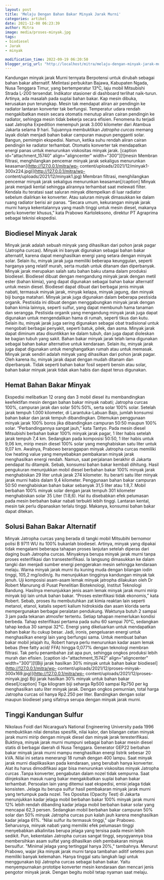 ```yaml
---
layout: post
title: 'Melaju Dengan Bahan Bakar Minyak Jarak Murni'
categories: artikel
date: 2021-12-08 06:23:39
author: Mitra
image: media/proses-minyak.jpg
tags:
- biodiesel
- Jarak
- minyak

modification_time: 2022-09-19 06:20:50
blogger_orig_url: "http://localhost/mitra/melaju-dengan-minyak-jarak-murni.html"
---
```


Kandungan minyak jarak Murni ternyata Berpotensi untuk dirubah sebagai bahan
bakar alternatif. Melintasi perbukitan Bajawa, Kabupaten Ngada, Nusa Tenggara
Timur, yang bertemperatur 13°C, laju mobil Mitsubishi Strada L-200 tersendat.
Indikator stasioner di dashboard terlihat naik-turun. Artinya, ada masalah
pada suplai bahan bakar. Kap mesin dibuka, kerusakan pun terungkap. Mesin tak
mendapat aliran air pendingin ke radiator lantaran konverter tak berfungsi.
Temperatur udara rendah mengakibatkan mesin secara otomatis menutup aliran
cairan pendingin ke radiator, sehingga mesin tidak bekerja secara efisien.
Fenomena itu terjadi saat Jatropha Expedition menempuh jarak 3.000 kilometer
dari Atambua Jakarta selama 9 hari. Tujuannya membuktikan _Jatropha curcas_
memang layak diolah menjadi bahan bakar campuran maupun pengganti solar.
Bangun, pemimpin ekspedisi. Namun, ketika suhu rendah aliran cairan pendingin
ke radiator terhambat. Otomatis konverter tak mendapatkan energi panas untuk
menurunkan viskositas minyak jarak. [caption id="attachment_15740"
align="aligncenter" width="300"][![mesin Membran filtrasi, menghilangkan
pencemar minyak jarak sekaligus menurunkan
keasaman](http://127.0.0.1/mitra/wp-
content/uploads/2021/12/minyak1-300x224.jpg)](http://127.0.0.1/mitra/wp-
content/uploads/2021/12/minyak1.jpg) Membran filtrasi, menghilangkan pencemar
minyak jarak sekaligus menurunkan keasaman[/caption] Minyak jarak menjadi
kental sehingga alirannya terhambat saat melewati filter. Kendala itu teratasi
saat saluran minyak ditempelkan di luar radiator sebelum dialirkan ke
konverter. Atau saluran minyak dimasukkan ke dalam ruang radiator berisi air
panas. “Secara umum, kekurangan minyak jarak murni hanya kekentalannya yang
masih tinggi untuk mesin diesel, makanya perlu konverter khusus,” kata Prabowo
Kartoleksono, direktur PT Agraprima sebagai teknisi ekspedisi.

## Biodiesel Minyak Jarak

Minyak jarak adalah sebuah minyak yang dihasilkan dari pohon jarak pagar
(Jatropha curcas). Minyak ini banyak digunakan sebagai bahan bakar alternatif,
karena dapat menghasilkan energi yang setara dengan minyak solar. Selain itu,
minyak jarak juga memiliki beberapa keunggulan, seperti harganya yang relatif
murah, serta mudah untuk ditanam dan diperbanyak. Minyak jarak merupakan salah
satu bahan baku utama dalam produksi biodiesel. Biodiesel dibuat dengan
mengandung minyak jarak dengan metil ester (bahan kimia), yang dapat digunakan
sebagai bahan bakar alternatif untuk mesin diesel. Biodiesel dapat dibuat dari
berbagai jenis minyak nabati, termasuk minyak jarak, minyak kelapa, minyak
jagung, dan minyak biji bunga matahari. Minyak jarak juga digunakan dalam
beberapa pestisida organik. Pestisida ini dibuat dengan menggabungkan minyak
jarak dengan bahan kimia lainnya, seperti sulfur, yang dapat membunuh hama
tanaman dan serangga. Pestisida organik yang mengandung minyak jarak juga
dapat digunakan untuk mengendalikan hama di rumah, seperti tikus dan kutu.
Selain itu, minyak jarak juga sering digunakan sebagai obat tradisional untuk
mengobati berbagai penyakit, seperti batuk, pilek, dan asma. Minyak jarak
dapat diminum atau disuntikkan ke dalam tubuh, dan juga dapat dioleskan ke
bagian tubuh yang sakit. Bahan bakar minyak jarak telah lama digunakan sebagai
bahan bakar alternative untuk kendaraan. Selain itu, minyak jarak juga dapat
digunakan untuk menghangatkan rumah atau untuk memasak. Minyak jarak sendiri
adalah minyak yang dihasilkan dari pohon jarak pagar. Oleh karena itu, minyak
jarak dapat dengan mudah ditanam dan diperbanyak. Tidak seperti bahan bakar
fosil seperti bensin atau solar, bahan bakar minyak jarak tidak akan habis dan
dapat terus digunakan.

## Hemat Bahan Bakar Minyak

Ekspedisi melibatkan 12 orang dan 3 mobil diesel itu membandingkan keefektifan
mesin dengan bahan bakar minyak nabati; Jatropha curcas 100%, campuran jarak
dan solar 50%:50%, serta solar 100% solar. Setelah jarak tempuh 1.000
kilometer, di Larantuka-Labuan Bajo, jumlah konsumsi bahan bakar dan jarak
tempuh dibandingkan. Ditemukan penggunaan minyak jarak 100% boros jika
dibandingkan campuran 50:50 maupun 100% solar. “Perbandingannya sangat jauh,”
kata Tantyo. Pada mesin diesel Mitsubishi berbahan bakar 100% minyak jarak
pagar, 1 liter habis setelah jarak tempuh 7,4 km. Sedangkan pada komposisi
50:50, 1 liter habis untuk 9,06 km, mirip mesin diesel 100% solar yang
menghabiskan satu liter untuk 9,07 km. Awalnya, Prabowo beranggapan minyak
Jatropha curcas memiliki low heating value yang menyebabkan pembakaran minyak
jarak menghasilkan energi rendah. Namun, saat perjalanan berakhir di Jakarta
pendapat itu ditampik. Sebab, konsumsi bahan bakar kembali dihitung. Hasil
pengukuran menunjukkan mobil diesel berbahan bakar 100% minyak jarak
menghabiskan 29 liter untuk jarak 274 kilometer. Itu berarti satu liter minyak
jarak murni habis dalam 9,4 kilometer. Penggunaan bahan bakar campuran 50:50
menghabiskan bahan bakar sebanyak 31,5 liter atau 1:8,7. Mobil berbahan 100%
minyak solar dengan jarak tempuh 301 kilometer menghabiskan solar 35 Liter
(1:8,6). Hal itu disebabkan efek pelumasan pada mesin berbahan bakar nabati
terbukti lebih tinggi. Lantaran kental, mesin tak perlu dipanaskan terlalu
tinggi. Makanya, konsumsi bahan bakar dapat ditekan.

## Solusi Bahan Bakar Alternatif

Minyak Jatropha curcas yang berada di tangki mobil Mitsubihi bernomor polisi B
9711 WU itu 100% bukanlah biodiesel. Artinya, minyak yang dipakai tidak
mengalami beberapa tahapan proses lanjutan setelah diperas dari daging buah
Jatropha curcas. Minyaknya berupa minyak jarak murni tanpa proses esterifikasi
dan transesterifikasi. Ia langsung dimasukkan ke dalam tangki dan menjadi
sumber energi penggerakan mesin sehingga kendaraan melaju. Warna minyak jarak
murni itu kuning muda dengan bilangan iodin tinggi, 105,2 mg/iodin/g. Itu
menunjukkan tingginya kandungan minyak tak jenuh. Uji komposisi asam-asam
lemak minyak jatropha dilakukan oleh Dr Robert Manurung di Pusat Penelitian
Bioteknologi, Institut Teknologi Bandung. Hasilnya menunjukkan jenis asam
lemak minyak jarak murni mirip minyak biji lain untuk bahan bakar. “Proses
esterifikasi tidak ekonomis,” kata Robert. Sebab, proses itu membutuhkan zat
kimia reaktan lain seperti metanol, etanol, katalis seperti kalium hidroksida
dan asam klorida serta mempergunakan berbagai peralatan pendukung. Waktunya
butuh 2 sampai 3 jam pada tekanan atmosfer tertentu. Setiap tahapan memerlukan
kondisi berbeda. Tahap esterifikasi pertama pada suhu 60 sampai 70°C,
sedangkan tahap kedua 30 sampai 32°C. Energi yang dikeluarkan untuk
mendapatkan bahan bakar itu cukup besar. Jadi, ironis, pengeluaran energi
untuk menghasilkan energi lain yang berfungsi sama. Untuk membuat bahan bakar
mobil jelajah itu, Robert hanya perlu menurunkan kadar asam lemak bebas (free
fatty acid/ FFA) hingga 0,077% dengan teknologi membran filtrasi. Tak perlu
penambahan zat apa pun, sehingga ongkos produksi lebih murah dan efisien.
[caption id="attachment_15742" align="aligncenter" width="300"][![Biji jarak
hasilkan 30% minyak untuk bahan bakar biodiesel](http://127.0.0.1/mitra/wp-
content/uploads/2021/12/proses-minyak-300x169.jpg)](http://127.0.0.1/mitra/wp-
content/uploads/2021/12/proses-minyak.jpg) Biji jarak hasilkan 30% minyak
untuk bahan bakar diesel[/caption] Tiga kilogram biji seharga Rp500 sampai
Rp750 per kg menghasilkan satu liter minyak jarak. Dengan ongkos pemurnian,
total harga Jatropha curcas oil hanya Rp2.250 per liter. Bandingkan dengan
solar maupun biodiesel yang sifatnya serupa dengan minyak jarak murni.

## Tinggi Kandungan Sulfur

Nikolaus Foidl dari Nicaragua’s National Engineering University pada 1996
membuktikan nilai densitas spesifik, nilai kalor, dan bilangan cetan minyak
jarak murni mirip dengan minyak diesel dan minyak jarak teresterifikasi.
Buktinya, minyak jarak murni mumpuni sebagai bahan bakar mesin diesel statis
di berbagai daerah di Nusa Tenggara. Generator GEP22 berbahan bakar minyak
jarak murni mampu menghasilkan energi listrik sebesar 20 kVA. Nilai ini setara
menerangi 18 rumah dengan 400 lampu. Saat minyak jarak murni diaplikasikan
pada kendaraan, yang berubah hanya konverter. Alat itu harus dimodifikasi agar
bisa menurunkan viskositas minyak Jatropha curcas .Tanpa konverter, pengabutan
dalam nozel tidak sempurna. Saat diinjeksikan masuk ruang bakar mengakibatkan
suplai bahan bakar terhambat. Persoalan lain yang ditemui saat ekspedisi,
emisi jelaga tidak konsisten. Jelaga itu berupa sulfur hasil pembakaran minyak
jarak murni yang tertumpuk pada nozel. Tes Opositas (Opacity Test) di Jakarta
menunjukkan kadar jelaga mobil berbahan bakar 100% minyak jarak murni 12%
lebih rendah dibanding kadar jelaga mobil berbahan bakar solar yang mencapai
62,3 persen. Sedangkan mobil berbahan bakar campuran 50% solar dan 50% minyak
Jatropha curcas pun kalah jauh karena menghasilkan kadar jelaga 61%. “Nilai
sulfur itu termasuk tinggi," ujar Prabowo. Seharusnya, minyak nabati yang
memiliki efek pelumasan tinggi menyebabkan alkalinitas berupa jelaga yang
tersisa pada mesin lebih sedikit. Pun, kekentalan Jatropha curcas sangat
tinggi, seyogyannya bisa membersihkan asam sulfat yang dihasilkan oleh
pembakaran minyak bersulfur. "Minimal jelaga yang tertinggal hanya 20%,"
tambahnya. Menurut Prabowo, wajar jika minyak jarak murni tanpa tambahan
aditif setetes pun memiliki banyak kelemahan. Hanya tinggal satu langkah lagi
untuk menggunakan biji Jatropha curcas sebagai bahan bakar. Yaitu
menyempurnakan prototipe konverter mesin kendaraan dan mencari jenis pengotor
minyak jarak. Dengan begitu mobil tetap nyaman saat melaju.


